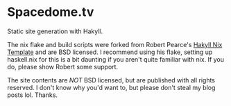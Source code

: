 # Spacedome.tv

Static site generation with Hakyll.

The nix flake and build scripts were forked from Robert Pearce's [Hakyll Nix Template](https://github.com/rpearce/hakyll-nix-template) and are BSD licensed.
I recommend using his flake, setting up haskell.nix for this is a bit daunting if you aren't quite familiar with nix.
If you do, please show Robert some support.

The site contents are *NOT* BSD licensed, but are published with all rights reserved.
I don't know why you'd want to, but please don't steal my blog posts lol. Thanks.
